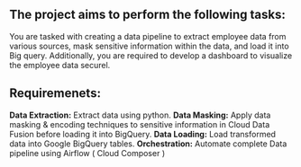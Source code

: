 ## The project aims to perform the following tasks:
You are tasked with creating a data pipeline to extract employee data from various sources, mask sensitive information within the data,
and load it into Big query. Additionally, you are required to develop a dashboard to visualize the employee data securel.

## Requiremenets:
**Data Extraction:** Extract data using python.
**Data Masking:** Apply data masking & encoding techniques to sensitive information in Cloud Data Fusion before loading it into BigQuery.
**Data Loading:** Load transformed data into Google BigQuery tables.
**Orchestration:** Automate complete Data pipeline using Airflow ( Cloud Composer )
